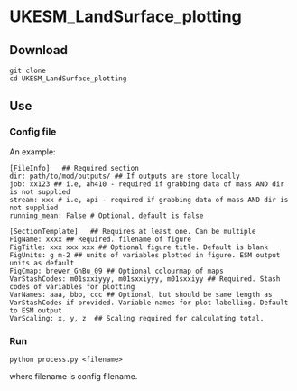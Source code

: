 # UKESM_LandSurface_plotting

## Download

    git clone 
    cd UKESM_LandSurface_plotting

## Use

### Config file

An example:

    [FileInfo]   ## Required section
    dir: path/to/mod/outputs/ ## If outputs are store locally
    job: xx123 ## i.e, ah410 - required if grabbing data of mass AND dir is not supplied
    stream: xxx # i.e, api - required if grabbing data of mass AND dir is not supplied
    running_mean: False # Optional, default is false

    [SectionTemplate]   ## Requires at least one. Can be multiple
    FigName: xxxx ## Required. filename of figure
    FigTitle: xxx xxx xxx ## Optional figure title. Default is blank
    FigUnits: g m-2 ## units of variables plotted in figure. ESM output units as default
    FigCmap: brewer_GnBu_09 ## Optional colourmap of maps
    VarStashCodes: m01sxxiyyy, m01sxxiyyy, m01sxxiyy ## Required. Stash codes of variables for plotting
    VarNames: aaa, bbb, ccc ## Optional, but should be same length as VarStashCodes if provided. Variable names for plot labelling. Default to ESM output
    VarScaling: x, y, z  ## Scaling required for calculating total.
    
### Run

    python process.py <filename>
    
where filename is config filename.
